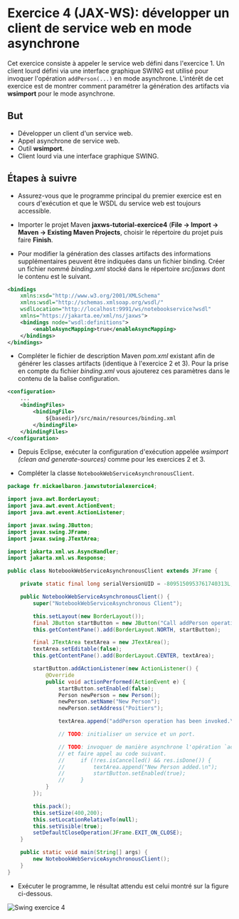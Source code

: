 # Exercice 4 (JAX-WS): développer un client de service web en mode asynchrone

Cet exercice consiste à appeler le service web défini dans l'exercice 1. Un client lourd défini via une interface graphique SWING est utilisé pour invoquer l'opération `addPerson(...)` en mode asynchrone. L'intérêt de cet exercice est de montrer comment paramétrer la génération des artifacts via **wsimport** pour le mode asynchrone.

## But

* Développer un client d'un service web.
* Appel asynchrone de service web.
* Outil **wsimport**.
* Client lourd via une interface graphique SWING.

## Étapes à suivre

* Assurez-vous que le programme principal du premier exercice est en cours d'exécution et que le WSDL du service web est toujours accessible.

* Importer le projet Maven **jaxws-tutorial-exercice4** (**File -> Import -> Maven -> Existing Maven Projects**, choisir le répertoire du projet puis faire **Finish**.

* Pour modifier la génération des classes artifacts des informations supplémentaires peuvent être indiquées dans un fichier binding. Créer un fichier nommé _binding.xml_ stocké dans le répertoire _src/jaxws_ dont le contenu est le suivant.

```xml
<bindings 
	xmlns:xsd="http://www.w3.org/2001/XMLSchema"
	xmlns:wsdl="http://schemas.xmlsoap.org/wsdl/"
	wsdlLocation="http://localhost:9991/ws/notebookservice?wsdl"
	xmlns="https://jakarta.ee/xml/ns/jaxws">
	<bindings node="wsdl:definitions">
		<enableAsyncMapping>true</enableAsyncMapping>
	</bindings>
</bindings>
```

* Compléter le fichier de description Maven _pom.xml_ existant afin de générer les classes artifacts (identique à l'exercice 2 et 3). Pour la prise en compte du fichier _binding.xml_ vous ajouterez ces paramètres dans le contenu de la balise configuration.

```xml
<configuration>
    ...
    <bindingFiles>
        <bindingFile>
            ${basedir}/src/main/resources/binding.xml
        </bindingFile>
    </bindingFiles>
</configuration>
```

* Depuis Eclipse, exécuter la configuration d'exécution appelée _wsimport (clean and generate-sources)_ comme pour les exercices 2 et 3.

* Compléter la classe `NotebookWebServiceAsynchronousClient`.

```java
package fr.mickaelbaron.jaxwstutorialexercice4;

import java.awt.BorderLayout;
import java.awt.event.ActionEvent;
import java.awt.event.ActionListener;

import javax.swing.JButton;
import javax.swing.JFrame;
import javax.swing.JTextArea;

import jakarta.xml.ws.AsyncHandler;
import jakarta.xml.ws.Response;

public class NotebookWebServiceAsynchronousClient extends JFrame {

    private static final long serialVersionUID = -8095150953761740313L;

    public NotebookWebServiceAsynchronousClient() {
        super("NotebookWebServiceAsynchronous Client");

        this.setLayout(new BorderLayout());
        final JButton startButton = new JButton("Call addPerson operation");
        this.getContentPane().add(BorderLayout.NORTH, startButton);

        final JTextArea textArea = new JTextArea();
        textArea.setEditable(false);
        this.getContentPane().add(BorderLayout.CENTER, textArea);

        startButton.addActionListener(new ActionListener() {
            @Override
            public void actionPerformed(ActionEvent e) {
                startButton.setEnabled(false);
                Person newPerson = new Person();
                newPerson.setName("New Person");
                newPerson.setAddress("Poitiers");

                textArea.append("addPerson operation has been invoked.\n");

                // TODO: initialiser un service et un port.

                // TODO: invoquer de manière asynchrone l'opération `addPerson` à partir du port précédent
                // et faire appel au code suivant.
                //     if (!res.isCancelled() && res.isDone()) {
                //         textArea.append("New Person added.\n");
                //         startButton.setEnabled(true);
                //     }
            }
        });

        this.pack();
        this.setSize(400,200);
		this.setLocationRelativeTo(null);
        this.setVisible(true);
        setDefaultCloseOperation(JFrame.EXIT_ON_CLOSE);
    }

    public static void main(String[] args) {
        new NotebookWebServiceAsynchronousClient();
    }
}
```

* Exécuter le programme, le résultat attendu est celui montré sur la figure ci-dessous.

![Swing exercice 4](./images/exercice4-swing.png "Swing exercice 4")

